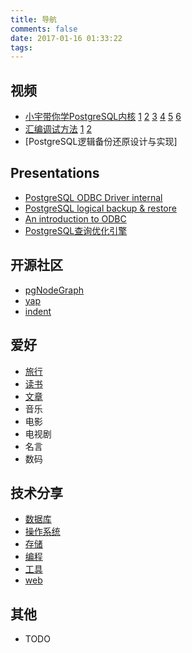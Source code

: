 ```yaml
---
title: 导航
comments: false
date: 2017-01-16 01:33:22
tags:
---
```


<i class="icon-youtube-play"></i> 视频
-----------
- [小宇带你学PostgreSQL内核](/tags/%E5%B0%8F%E5%AE%87%E5%B8%A6%E4%BD%A0%E5%AD%A6PostgreSQL%E5%86%85%E6%A0%B8/) [1](/2016/12/11/%E3%80%90%E5%B0%8F%E5%AE%87%E5%B8%A6%E4%BD%A0%E5%AD%A6PostgreSQL%E5%86%85%E6%A0%B8%E3%80%91%E7%AC%AC%E4%B8%80%E8%AF%BE%EF%BC%9A%E8%AF%BE%E7%A8%8B%E7%AE%80%E4%BB%8B/) [2](/2016/12/11/%E3%80%90%E5%B0%8F%E5%AE%87%E5%B8%A6%E4%BD%A0%E5%AD%A6PostgreSQL%E5%86%85%E6%A0%B8%E3%80%91%E7%AC%AC%E4%BA%8C%E8%AF%BE%EF%BC%9A%E5%BC%80%E5%8F%91%E7%8E%AF%E5%A2%83/) [3](/2016/12/18/%E3%80%90%E5%B0%8F%E5%AE%87%E5%B8%A6%E4%BD%A0%E5%AD%A6PostgreSQL%E5%86%85%E6%A0%B8%E3%80%91%E7%AC%AC%E4%B8%89%E8%AF%BE%EF%BC%9A%E5%86%85%E6%A0%B8%E6%9E%B6%E6%9E%841/) [4](/2016/12/18/%E3%80%90%E5%B0%8F%E5%AE%87%E5%B8%A6%E4%BD%A0%E5%AD%A6PostgreSQL%E5%86%85%E6%A0%B8%E3%80%91%E7%AC%AC%E4%B8%89%E8%AF%BE%EF%BC%9A%E5%86%85%E6%A0%B8%E6%9E%B6%E6%9E%842/) [5](/2017/01/01/%E3%80%90%E5%B0%8F%E5%AE%87%E5%B8%A6%E4%BD%A0%E5%AD%A6PostgreSQL%E5%86%85%E6%A0%B8%E3%80%91%E7%AC%AC%E5%9B%9B%E8%AF%BE%EF%BC%9Aparser%E8%AF%AD%E6%B3%95%E5%88%86%E6%9E%90/) [6](/2017/01/08/%E3%80%90%E5%B0%8F%E5%AE%87%E5%B8%A6%E4%BD%A0%E5%AD%A6PostgreSQL%E5%86%85%E6%A0%B8%E3%80%91%E7%AC%AC%E4%BA%94%E8%AF%BE%EF%BC%9Arewriter%E5%88%86%E6%9E%90%E5%92%8C%E9%87%8D%E5%86%99%EF%BC%88%E4%B8%8A%EF%BC%89/)
- [汇编调试方法](tags/汇编调试方法/) [1](/2017/01/19/汇编调试方法-20160506/) [2](/2017/01/19/汇编调试方法-20160526/)
- [PostgreSQL逻辑备份还原设计与实现]


<i class="icon-group"></i> Presentations
-----------
- [PostgreSQL ODBC Driver internal](/2016/11/09/PostgreSQL-ODBC-driver-internal/)
- [PostgreSQL logical backup & restore](/uploads/pg-logical-backup-restore.html)
- [An introduction to ODBC](/uploads/an-introduction-to-odbc.html)
- [PostgreSQL查询优化引擎](/2016/11/21/%E6%B7%B1%E5%85%A5%E7%90%86%E8%A7%A3PostgreSQL%E6%9F%A5%E8%AF%A2%E4%BC%98%E5%8C%96%E5%BC%95%E6%93%8E/)

<i class="icon-github"></i> 开源社区
-----------
- [pgNodeGraph](https://github.com/shenyuflying/pgNodeGraph)
- [yap](https://github.com/shenyuflying/yap)
- [indent](https://github.com/shenyuflying/indent)


<i class="icon-heart"></i> 爱好
-----------
- [旅行](/tags/%E6%97%85%E8%A1%8C/)
- [读书](/tags/%E8%AF%BB%E4%B9%A6/)
- [文章](/tags/文章/)
- 音乐
- 电影
- 电视剧
- 名言
- 数码


<i class="icon-file-text"></i> 技术分享
----------
- [数据库](/map/database.html)
- [操作系统](/map/os.html)
- [存储](/map/storage.html)
- [编程](/map/programming.html)
- [工具](/map/tools.html)
- [web](/map/web.html)

<i class="icon-plus-sign"></i> 其他
-----------
- TODO
